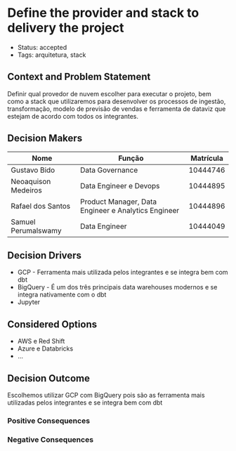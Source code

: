 # Define the provider and stack to delivery the project

- Status: accepted 
- Tags: arquitetura, stack

## Context and Problem Statement

Definir qual provedor de nuvem escolher para executar o projeto, bem como a stack que utilizaremos para desenvolver os processos de ingestão, transformação, modelo de previsão de vendas e ferramenta de dataviz que estejam de acordo com todos os integrantes.

## Decision Makers <!-- optional -->

| Nome                    | Função                                               | Matrícula |
|-------------------------|------------------------------------------------------|-----------|
| Gustavo Bido            | Data Governance                                      | 10444746  |
| Neoaquison Medeiros     | Data Engineer e Devops                               | 10444895  |
| Rafael dos Santos       | Product Manager, Data Engineer e Analytics Engineer  | 10444896  |
| Samuel Perumalswamy     | Data Engineer                                        | 10444049  |

## Decision Drivers <!-- optional -->

- GCP - Ferramenta mais utilizada pelos integrantes e se integra bem com dbt
- BigQuery - É um dos três principais data warehouses modernos e se integra nativamente com o dbt
- Jupyter

## Considered Options

- AWS e Red Shift
- Azure e Databricks
- … <!-- numbers of options can vary -->

## Decision Outcome

Escolhemos utilizar GCP com BigQuery pois são as ferramenta mais utilizadas pelos integrantes e se integra bem com dbt

### Positive Consequences <!-- optional -->



### Negative Consequences <!-- optional -->